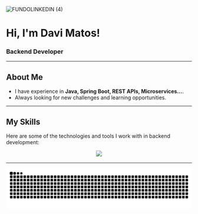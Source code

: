 
<img width="1584" height="396" alt="FUNDOLINKEDIN (4)" src="https://github.com/user-attachments/assets/325e4bac-2f0a-4310-a559-852514713900" />
 

# Hi, I'm Davi Matos!

### Backend Developer

---

## About Me

- I have experience in **Java, Spring Boot, REST APIs, Microservices...**.
- Always looking for new challenges and learning opportunities.

---

## My Skills

Here are some of the technologies and tools I work with in backend development:

<div align="center">
  <img src="https://skillicons.dev/icons?i=java,spring,python,nodejs,mysql,git,github,vscode,react,c#" />
</div>

---

<img src="https://raw.githubusercontent.com/davimatosms/davimatosms/output/snake.svg" alt="Snake animation" />






